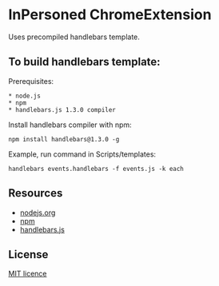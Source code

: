 InPersoned ChromeExtension
===============

Uses precompiled handlebars template.

## To build handlebars template:

Prerequisites:

	* node.js
	* npm
	* handlebars.js 1.3.0 compiler

Install handlebars compiler with npm:

	npm install handlebars@1.3.0 -g

Example, run command in Scripts/templates:
	
	handlebars events.handlebars -f events.js -k each


Resources
---
  - [nodejs.org](http://nodejs.org/)
  - [npm](http://npmjs.org/)
  - [handlebars.js](http://handlebarsjs.com/)

## License
[MIT licence](http://opensource.org/licenses/MIT)
